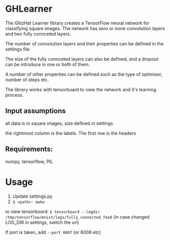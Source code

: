 
# GHLearner

The GlitzHat Learner library creates a TensorFlow neural network for classifying square images.
The network has zero or more convolution layers and two fully connceted layers.

The number of convolution layers and their properties can be defined in the settings file.

The size of the fully connceted layers can also be defined, and a dropout can be introduce in
one or both of them.

A number of other properties can be defined such as the type of optimizer, number of steps etc.

The library works with tensorboard to view the network and it's learning process.

## Input assumptions

all data is in square images, size defined in settings

the rightmost column is the labels. The first row is the headers

## Requirements:

numpy, tensorflow, PIL

# Usage

1. Update settings.py
2. `$ <path>: make`

to view tensorboard:
`$ tensorboard --logdir /tmp/tensorflow/mnist/logs/fully_connected_feed`
(in case changed LOG_DIR in settings, switch the url)

If port is taken, add 
`--port 6007` (or 6008 etc)